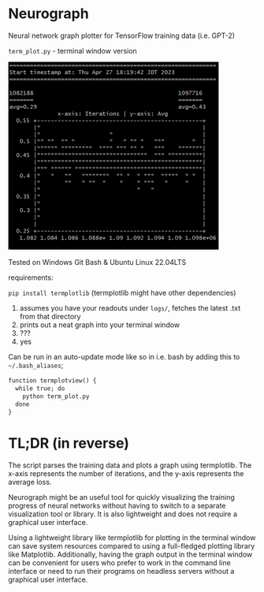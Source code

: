 # Neurograph
Neural network graph plotter for TensorFlow training data (i.e. GPT-2)

`term_plot.py` - terminal window version

![screenshot](sample.png)

Tested on Windows Git Bash & Ubuntu Linux 22.04LTS

requirements:

`pip install termplotlib`
(termplotlib might have other dependencies)

1. assumes you have your readouts under `logs/`, fetches the latest .txt from that directory
2. prints out a neat graph into your terminal window
3. ???
4. yes

Can be run in an auto-update mode like so in i.e. bash by adding this to `~/.bash_aliases`;

```
function termplotview() {
  while true; do
    python term_plot.py
  done
}
```

# TL;DR (in reverse)

The script parses the training data and plots a graph using termplotlib. The x-axis represents the number of iterations, and the y-axis represents the average loss.

Neurograph might be an useful tool for quickly visualizing the training progress of neural networks without having to switch to a separate visualization tool or library. It is also lightweight and does not require a graphical user interface.

Using a lightweight library like termplotlib for plotting in the terminal window can save system resources compared to using a full-fledged plotting library like Matplotlib. Additionally, having the graph output in the terminal window can be convenient for users who prefer to work in the command line interface or need to run their programs on headless servers without a graphical user interface.

